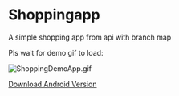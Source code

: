 # Shoppingapp

A simple shopping app from api with branch map 

Pls wait for demo gif to load:

![ShoppingDemoApp.gif](ShoppingDemoApp.gif)

[Download Android Version](https://github.com/Modibit/ShoppingApp/releases/download/v1.0.0.0/app-release.apk)
